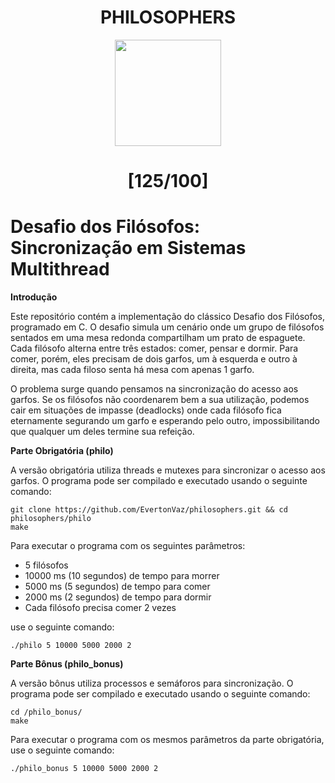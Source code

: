 <h1 align="center"> PHILOSOPHERS </h1>

<div align="center">
	<p>
		<a href="https://github.com/EvertonVaz/philosophers" target="_blank">
			<img height=170 src="https://game.42sp.org.br/static/assets/achievements/philosophersm.png" hspace = "10">
		</a>
	</p>

# [125/100]

</div>


# Desafio dos Filósofos: Sincronização em Sistemas Multithread

**Introdução**

Este repositório contém a implementação do clássico Desafio dos Filósofos, programado em C. O desafio simula um cenário onde um grupo de filósofos sentados em uma mesa redonda compartilham um prato de espaguete. Cada filósofo alterna entre três estados: comer, pensar e dormir. Para comer, porém, eles precisam de dois garfos, um à esquerda e outro à direita, mas cada filoso senta há mesa com apenas 1 garfo.

O problema surge quando pensamos na sincronização do acesso aos garfos. Se os filósofos não coordenarem bem a sua utilização, podemos cair em situações de impasse (deadlocks) onde cada filósofo fica eternamente segurando um garfo e esperando pelo outro, impossibilitando que qualquer um deles termine sua refeição.

**Parte Obrigatória (philo)**

A versão obrigatória utiliza threads e mutexes para sincronizar o acesso aos garfos. O programa pode ser compilado e executado usando o seguinte comando:

```
git clone https://github.com/EvertonVaz/philosophers.git && cd philosophers/philo
make
```

Para executar o programa com os seguintes parâmetros:

* 5 filósofos
* 10000 ms (10 segundos) de tempo para morrer
* 5000 ms (5 segundos) de tempo para comer
* 2000 ms (2 segundos) de tempo para dormir
* Cada filósofo precisa comer 2 vezes

use o seguinte comando:

```
./philo 5 10000 5000 2000 2
```

**Parte Bônus (philo_bonus)**

A versão bônus utiliza processos e semáforos para sincronização. O programa pode ser compilado e executado usando o seguinte comando:

```
cd /philo_bonus/
make
```

Para executar o programa com os mesmos parâmetros da parte obrigatória, use o seguinte comando:

```
./philo_bonus 5 10000 5000 2000 2
```
